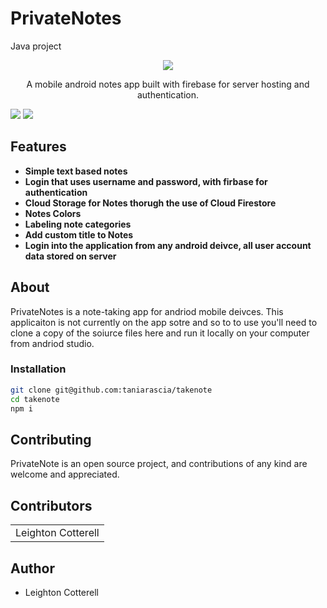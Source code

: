 # PrivateNotes
Java project

<p align="center">
 <img src="https://img.shields.io/badge/License-MIT-blue.svg">
 </p>
   

<p align="center">A mobile android notes app built with firebase for server hosting and authentication.</p>
<div>
 <img src="https://github.com/leightonoff/PrivateNotes/blob/master/rsz_1mainscreen.jpg">
  <img src="https://github.com/leightonoff/PrivateNotes/blob/master/rsz_login_screen.jpg">

</div>

## Features

- **Simple text based notes**
- **Login that uses username and password, with firbase for authentication**
- **Cloud Storage for Notes thorugh the use of Cloud Firestore**
- **Notes Colors**
- **Labeling note categories**
- **Add custom title to Notes**
- **Login into the application from any android deivce, all user account data stored on server**


## About

PrivateNotes is a note-taking app for andriod mobile deivces. This applicaiton is not currently on the app sotre and so to to use you'll need to clone a copy of the soiurce files here and run it locally on your computer from andriod studio.





### Installation

```bash
git clone git@github.com:taniarascia/takenote
cd takenote
npm i
```


## Contributing

PrivateNote is an open source project, and contributions of any kind are welcome and appreciated.


## Contributors

<table>
  <tr>
    <td>Leighton Cotterell</td>
  </tr>
  
</table>



## Author

- Leighton Cotterell
